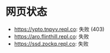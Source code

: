 # 网页状态
- https://ypto.tnpyv.repl.co: 失败 (403)
- https://aro.flinthill.repl.co: 失败
- https://ssd.zockq.repl.co: 失败
